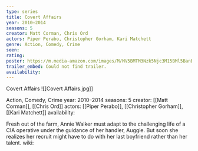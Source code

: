 ```yaml
---
type: series
title: Covert Affairs
year: 2010–2014
seasons: 5
creator: Matt Corman, Chris Ord
actors: Piper Perabo, Christopher Gorham, Kari Matchett
genre: Action, Comedy, Crime
seen:
rating: 
poster: https://m.media-amazon.com/images/M/MV5BMTM3Nzk5Njc3M15BMl5BanBnXkFtZTcwMTUxNzc4Nw@@._V1_SX300.jpg
trailer_embed: Could not find trailer.
availability:
---
```

Covert Affairs
![[Covert Affairs.jpg]]

Action, Comedy, Crime
year: 2010–2014
seasons: 5
creator: [[Matt Corman]], [[Chris Ord]]
actors: [[Piper Perabo]], [[Christopher Gorham]], [[Kari Matchett]]
availability:

Fresh out of the farm, Annie Walker must adapt to the challenging life of a CIA operative under the guidance of her handler, Auggie. But soon she realizes her recruit might have to do with her last boyfriend rather than her talent.
wiki: 


